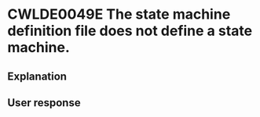 # CWLDE0049E The state machine definition file does not define a state machine.

## Explanation

## User response